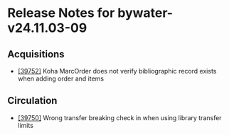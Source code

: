 
# Release Notes for bywater-v24.11.03-09

## Acquisitions

- [[39752]](http://bugs.koha-community.org/bugzilla3/show_bug.cgi?id=39752) Koha MarcOrder does not verify bibliographic record exists when adding order and items

## Circulation

- [[39750]](http://bugs.koha-community.org/bugzilla3/show_bug.cgi?id=39750) Wrong transfer breaking check in when using library transfer limits


